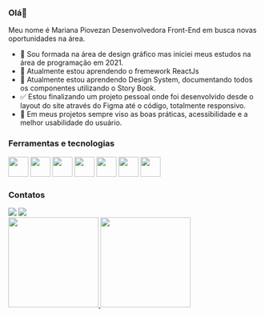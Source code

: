 ### Olá👋

Meu nome é Mariana Piovezan
Desenvolvedora Front-End em busca novas oportunidades na área.


- 🔭 Sou formada na área de design gráfico mas iniciei meus estudos na área de programação em 2021.
- 🔎 Atualmente estou aprendendo o fremework ReactJs
- 🌱 Atualmente estou aprendendo Design System, documentando todos os componentes utilizando o Story Book.
- ✅ Estou finalizando um projeto pessoal onde foi desenvolvido desde o layout do site através do Figma até o código, totalmente responsivo.
- 🤝 Em meus projetos sempre viso as boas práticas, acessibilidade e a melhor usabilidade do usuário.


### Ferramentas e tecnologias

<div>
<img src="https://cdn.jsdelivr.net/gh/devicons/devicon/icons/git/git-original.svg" width="40" height="40"/>
<img src="https://cdn.jsdelivr.net/gh/devicons/devicon/icons/javascript/javascript-original.svg" width="40" height="40"/>
<img src="https://cdn.jsdelivr.net/gh/devicons/devicon/icons/css3/css3-original.svg" width="40" height="40"/>
<img src="https://cdn.jsdelivr.net/gh/devicons/devicon/icons/html5/html5-original.svg" width="40" height="40"/>
<img src="https://cdn.jsdelivr.net/gh/devicons/devicon/icons/nodejs/nodejs-original.svg" width="40" height="40"/>
<img src="https://cdn.jsdelivr.net/gh/devicons/devicon/icons/figma/figma-original.svg"  width="40" height="40"/>
<img src="https://cdn.jsdelivr.net/gh/devicons/devicon/icons/illustrator/illustrator-plain.svg" width="40" height="40"/>
<div>


### Contatos

<div>
<a href="https://www.linkedin.com/in/mariana01" target="_blank"><img src="https://img.shields.io/badge/-LinkedIn-%230077B5?style=for-the-badge&logo=linkedin&logoColor=white" target="_blank"></a>  
<a href = "piovmari@gmail.com"><img src="https://img.shields.io/badge/Gmail-D14836?style=for-the-badge&logo=gmail&logoColor=white" target="_blank"></a>
<div>
  
  
<div>
<a href="https://github.com/seu-usuário-aqui">
<img height="180em" src="https://github-readme-stats.vercel.app/api/top-langs/?username=marianapiovezan&layout=compact&langs_count=7&theme=vue"/>
<img height="180em" src="https://github-readme-stats.vercel.app/api?username=marianapiovezan&show_icons=true&theme=vue&include_all_commits=true&count_private=true"/>
</div>

